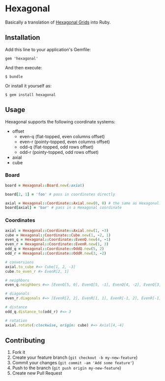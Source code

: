 # Hexagonal

Basically a translation of [Hexagonal Grids](http://www.redblobgames.com/grids/hexagons/) into Ruby.

## Installation

Add this line to your application's Gemfile:

    gem 'hexagonal'

And then execute:

    $ bundle

Or install it yourself as:

    $ gem install hexagonal

## Usage

Hexagonal supports the following coordinate systems:

* offset
  * even-q (flat-topped, even columns offset)
  * even-r (pointy-topped, even columns offset)
  * odd-q (flat-topped, odd rows offset)
  * odd-r (pointy-topped, odd rows offset)
* axial
* cube

### Board

``` ruby
board = Hexagonal::Board.new(:axial)

board[2, 1] = 'foo' # pass in coordinates directly

axial = Hexagonal::Coordinate::Axial.new(0, 0) # the same as Hexagonal::Coordinate::Axial[0, 0]
board[axial] = 'bar' # pass in a Hexagonal coordinate
```

### Coordinates

``` ruby
axial = Hexagonal::Coordinate::Axial.new(1, -3)
cube = Hexagonal::Coordinate::Cube.new(1, -2, 1)
even_q = Hexagonal::Coordinate::EvenQ.new(4, -1)
even_r = Hexagonal::Coordinate::EvenR.new(1, 3)
odd_q = Hexagonal::Coordinate::OddQ.new(5, 2)
odd_r = Hexagonal::Coordinate::OddR.new(3, -2)

# conversions
axial.to_cube #=> Cube[1, 2, -3]
cube.to_even_r #> EvenR[2, 1]

# neighbors
even_q.neighbors #=> [EvenQ[5, 0], EvenQ[5, -1], EvenQ[4, -2], EvenQ[3, -1], EvenQ[3, 0], EvenQ[4, 0]]

# diagonals
even_r.diagonals #=> [EvenR[2, 2], EvenR[1, 1], EvenR[-1, 2], EvenR[-1, 4], EvenR[1, 5], EvenR[2, 4]]

# distance
odd_q.distance_to(odd_r) #=> 3

# rotation
axial.rotate(:clockwise, origin: cube) #=> Axial[4,-4]
```

## Contributing

1. Fork it
2. Create your feature branch (`git checkout -b my-new-feature`)
3. Commit your changes (`git commit -am 'Add some feature'`)
4. Push to the branch (`git push origin my-new-feature`)
5. Create new Pull Request
